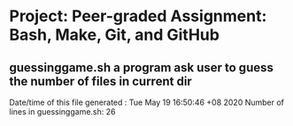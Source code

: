 # Project: Peer-graded Assignment: Bash, Make, Git, and GitHub
## guessinggame.sh  a program ask user to guess the number of files in current dir
 
 
Date/time of this file generated : 
Tue May 19 16:50:46 +08 2020
Number of lines in guessinggame.sh: 
26
